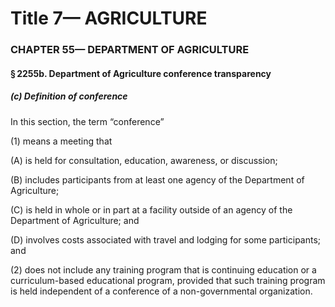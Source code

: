 
# Title 7— AGRICULTURE
### CHAPTER 55— DEPARTMENT OF AGRICULTURE
#### § 2255b. Department of Agriculture conference transparency
##### (c) Definition of conference

In this section, the term “conference”

(1) means a meeting that

(A) is held for consultation, education, awareness, or discussion;

(B) includes participants from at least one agency of the Department of Agriculture;

(C) is held in whole or in part at a facility outside of an agency of the Department of Agriculture; and

(D) involves costs associated with travel and lodging for some participants; and

(2) does not include any training program that is continuing education or a curriculum-based educational program, provided that such training program is held independent of a conference of a non-governmental organization.
